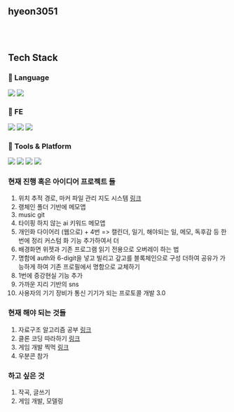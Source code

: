 <div align="left">
  <h2>hyeon3051</h2>
  <br>
  
<br>  
</div>

## Tech Stack

### 🌟 Language

<img src="https://img.shields.io/badge/-JavaScript-%23F7DF1E?logo=JavaScript&logoColor=black"/> <img src="https://img.shields.io/badge/-TypeScript-%233178C6?logo=TypeScript&logoColor=white"/> <br>

### 🌟 FE

<img src="https://img.shields.io/badge/-React-%2361DAFB?logo=React&logoColor=black"/> <img src="https://img.shields.io/badge/-Styled-%23DB7093?logo=styled-components&logoColor=white"/> <img src="https://img.shields.io/badge/-Redux-%233578e5?logo=RECOIL&logoColor=white"/>

### 🌟 Tools & Platform

<img src="https://img.shields.io/badge/-Firebase-%23FFCA28?logo=Firebase&logoColor=black"/> <img src="https://img.shields.io/badge/-Slack-%234A154B?logo=Slack&logoColor=white"/> <img src="https://img.shields.io/badge/-Notion-%23000000?logo=Notion&logoColor=white"/> <img src="https://img.shields.io/badge/-Figma-%23F24E1E?logo=Figma&logoColor=white"/>

### 현재 진행 혹은 아이디어 프로젝트 들 
  1. 위치 추적 경로, 마커 파일 관리 지도 시스템 [링크](https://github.com/hyeon3051/mappingIt_01)
  2. 랭체인 폴더 기반에 메모앱
  3. music git
  4. 타이핑 하지 않는 ai 키워드 메모앱
  5. 개인화 다이어리 (웹으로) + 4번 => 캘린더, 일기, 해야되는 일, 메모, 독후감 등 한 번에 정리 커스텀 화 기능 추가하여서 더 
  6. 배경화면 위젯과 기존 프로그램 읽기 전용으로 오버레이 하는 법
  7. 명함에 auth와 6-digit을 넣고 빌리고 갚고를 블록체인으로 구성 더하여 공유가 가능하게 하여 기존 프로필에서 명함으로 교체하기
  8. 1번에 증강현실 기능 추가
  9. 가까운 지리 기반의 sns
  10. 사용자의 기기 장비가 통신 기기가 되는 프로토콜 개발 3.0
### 현재 해야 되는 것들
  1. 자료구조 알고리즘 공부 [링크](https://ebook-product.kyobobook.co.kr/dig/epd/ebook/E000005568012)
  2. 클론 코딩 따라하기 [링크](https://www.youtube.com/@codewithantonio/playlists)
  3. 게임 개발 찍먹 [링크](https://www.udemy.com/course/retr0-unity/)
  4. 우분콘 참가
### 하고 싶은 것 
  1. 작곡, 글쓰기
  2. 게임 개발, 모델링
